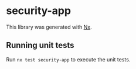 # security-app

This library was generated with [Nx](https://nx.dev).

## Running unit tests

Run `nx test security-app` to execute the unit tests.
